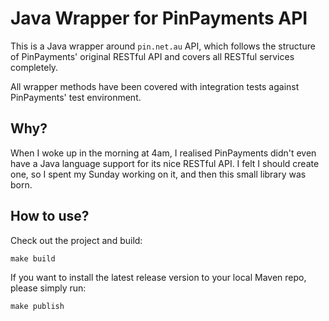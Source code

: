 # Java Wrapper for PinPayments API

This is a Java wrapper around `pin.net.au` API, which follows the structure of PinPayments' original RESTful API and covers all RESTful services completely.

All wrapper methods have been covered with integration tests against PinPayments' test environment.

## Why?

When I woke up in the morning at 4am, I realised PinPayments didn't even have a Java language support for its nice RESTful API. I felt I should create one, so I spent my Sunday working on it, and then this small library was born.

## How to use?

Check out the project and build:

```
make build
```

If you want to install the latest release version to your local Maven repo, please simply run:

```
make publish
```
